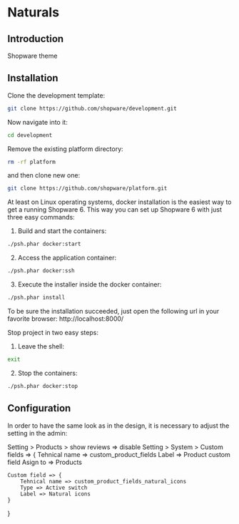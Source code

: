 # Naturals

## Introduction

Shopware theme

## Installation

Clone the development template:
```bash
git clone https://github.com/shopware/development.git
```
Now navigate into it:
```bash
cd development
```
Remove the existing platform directory: 
```bash
rm -rf platform
```
and then clone new one: 
```bash
git clone https://github.com/shopware/platform.git
```

At least on Linux operating systems, docker installation is the easiest way to get a running Shopware 6. This way you can set up Shopware 6 with just three easy commands:
1. Build and start the containers:
```bash
./psh.phar docker:start
```
2. Access the application container:
```bash
./psh.phar docker:ssh
```
3. Execute the installer inside the docker container:
```bash
./psh.phar install
```

To be sure the installation succeeded, just open the following url in your favorite browser: http://localhost:8000/

Stop project in two easy steps: 
1. Leave the shell:
```bash
exit
```
2. Stop the containers:
```bash
./psh.phar docker:stop
```

## Configuration
In order to have the same look as in the design, it is necessary to adjust the setting in the admin:

Setting > Products > show reviews => disable
Setting > System > Custom fields => {
    Tehnical name => custom_product_fields
    Label => Product custom field
    Asign to => Products

    Custom field => {
        Tehnical name => custom_product_fields_natural_icons
        Type => Active switch
        Label => Natural icons
    }
}